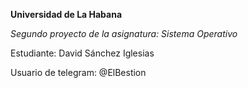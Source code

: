 **Universidad de La Habana**

*Segundo proyecto de la asignatura: Sistema Operativo*

Estudiante: David Sánchez Iglesias

Usuario de telegram: @ElBestion
